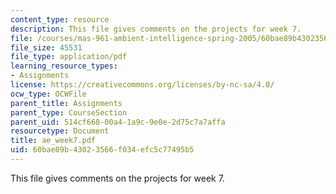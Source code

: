 ```yaml
---
content_type: resource
description: This file gives comments on the projects for week 7.
file: /courses/mas-961-ambient-intelligence-spring-2005/60bae89b43023566f034efc5c77495b5_ae_week7.pdf
file_size: 45531
file_type: application/pdf
learning_resource_types:
- Assignments
license: https://creativecommons.org/licenses/by-nc-sa/4.0/
ocw_type: OCWFile
parent_title: Assignments
parent_type: CourseSection
parent_uid: 514cf668-00a4-1a9c-9e0e-2d75c7a7affa
resourcetype: Document
title: ae_week7.pdf
uid: 60bae89b-4302-3566-f034-efc5c77495b5
---
```

This file gives comments on the projects for week 7.